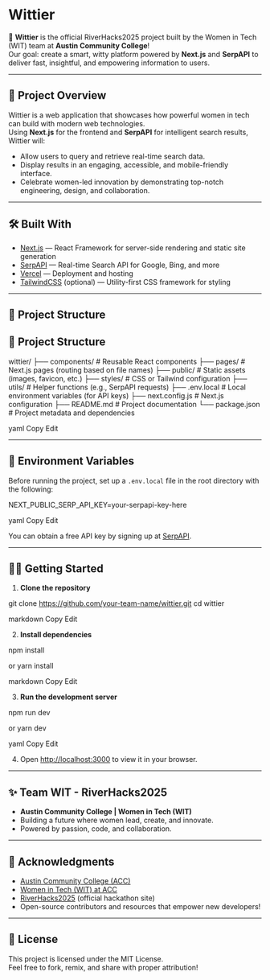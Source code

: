 # Wittier

🌟 **Wittier** is the official RiverHacks2025 project built by the Women in Tech (WIT) team at **Austin Community College**!  
Our goal: create a smart, witty platform powered by **Next.js** and **SerpAPI** to deliver fast, insightful, and empowering information to users.

---

## 🚀 Project Overview

Wittier is a web application that showcases how powerful women in tech can build with modern web technologies.  
Using **Next.js** for the frontend and **SerpAPI** for intelligent search results, Wittier will:

- Allow users to query and retrieve real-time search data.
- Display results in an engaging, accessible, and mobile-friendly interface.
- Celebrate women-led innovation by demonstrating top-notch engineering, design, and collaboration.

---

## 🛠️ Built With

- [Next.js](https://nextjs.org/) — React Framework for server-side rendering and static site generation
- [SerpAPI](https://serpapi.com/) — Real-time Search API for Google, Bing, and more
- [Vercel](https://vercel.com/) — Deployment and hosting
- [TailwindCSS](https://tailwindcss.com/) (optional) — Utility-first CSS framework for styling

---

## 📂 Project Structure

## 📂 Project Structure

wittier/ ├── components/ # Reusable React components ├── pages/ # Next.js pages (routing based on file names) ├── public/ # Static assets (images, favicon, etc.) ├── styles/ # CSS or Tailwind configuration ├── utils/ # Helper functions (e.g., SerpAPI requests) ├── .env.local # Local environment variables (for API keys) ├── next.config.js # Next.js configuration ├── README.md # Project documentation └── package.json # Project metadata and dependencies

yaml
Copy
Edit

---

## 🔑 Environment Variables

Before running the project, set up a `.env.local` file in the root directory with the following:

NEXT_PUBLIC_SERP_API_KEY=your-serpapi-key-here

yaml
Copy
Edit

You can obtain a free API key by signing up at [SerpAPI](https://serpapi.com/).

---

## 🏃‍♀️ Getting Started

1. **Clone the repository**

git clone https://github.com/your-team-name/wittier.git cd wittier

markdown
Copy
Edit

2. **Install dependencies**

npm install

or
yarn install

markdown
Copy
Edit

3. **Run the development server**

npm run dev

or
yarn dev

yaml
Copy
Edit

4. Open [http://localhost:3000](http://localhost:3000) to view it in your browser.

---


## ✨ Team WIT - RiverHacks2025

- **Austin Community College | Women in Tech (WIT)**  
- Building a future where women lead, create, and innovate.  
- Powered by passion, code, and collaboration.

---

## 📣 Acknowledgments

- [Austin Community College (ACC)](https://austincc.edu/)
- [Women in Tech (WIT) at ACC](https://sites.austincc.edu/wit/)
- [RiverHacks2025](#) (official hackathon site)
- Open-source contributors and resources that empower new developers!

---

## 📜 License

This project is licensed under the MIT License.  
Feel free to fork, remix, and share with proper attribution!